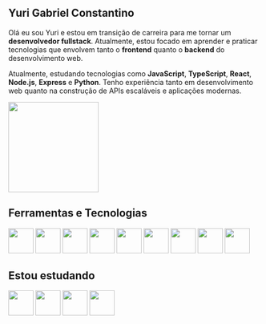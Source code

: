 ## Yuri Gabriel Constantino
Olá eu sou Yuri  e estou em transição de carreira para me tornar um **desenvolvedor fullstack**. Atualmente, estou focado em aprender e praticar tecnologias que envolvem tanto o **frontend** quanto o **backend** do desenvolvimento web.

Atualmente, estudando tecnologias como **JavaScript**, **TypeScript**, **React**, **Node.js**, **Express** e **Python**. Tenho experiência tanto em desenvolvimento web quanto na construção de APIs escaláveis e aplicações modernas.

<img loading="lazy" height="180em" src="https://github-readme-stats.vercel.app/api/top-langs/?username=YuriGConstantino&layout=compact&langs_count=7&theme=dracula"/>

## Ferramentas e Tecnologias
<div>
 <img width="50" heigth="50" src="https://cdn.jsdelivr.net/gh/devicons/devicon@latest/icons/html5/html5-original.svg" />        
 <img width="50" heigth="50" src="https://cdn.jsdelivr.net/gh/devicons/devicon@latest/icons/css3/css3-original.svg" />
 <img width="50" heigth="50" src="https://cdn.jsdelivr.net/gh/devicons/devicon@latest/icons/sass/sass-original.svg" />
 <img width="50" heigth="50" src="https://cdn.jsdelivr.net/gh/devicons/devicon@latest/icons/bootstrap/bootstrap-original.svg" />
 <img width="50" heigth="50" src="https://cdn.jsdelivr.net/gh/devicons/devicon@latest/icons/git/git-original.svg" />
 <img width="50" heigth="50" src="https://cdn.jsdelivr.net/gh/devicons/devicon@latest/icons/javascript/javascript-original.svg" />
 <img width="50" heigth="50" src="https://cdn.jsdelivr.net/gh/devicons/devicon@latest/icons/jquery/jquery-original.svg" />       
 <img width="50" heigth="50" src="https://cdn.jsdelivr.net/gh/devicons/devicon@latest/icons/typescript/typescript-original.svg" />
 <img width="50" heigth="50" src="https://cdn.jsdelivr.net/gh/devicons/devicon@latest/icons/react/react-original.svg" />
</div>

## Estou estudando
<div>
 <img width="50" heigth="50" src="https://cdn.jsdelivr.net/gh/devicons/devicon@latest/icons/python/python-original.svg" />
 <img width="50" heigth="50" src="https://cdn.jsdelivr.net/gh/devicons/devicon@latest/icons/django/django-plain.svg" />
 <img width="50" heigth="50" src="https://cdn.jsdelivr.net/gh/devicons/devicon@latest/icons/azuresqldatabase/azuresqldatabase-original.svg" />
 <img width="50" heigth="50" src="https://cdn.jsdelivr.net/gh/devicons/devicon@latest/icons/djangorest/djangorest-original.svg" />
</div>
